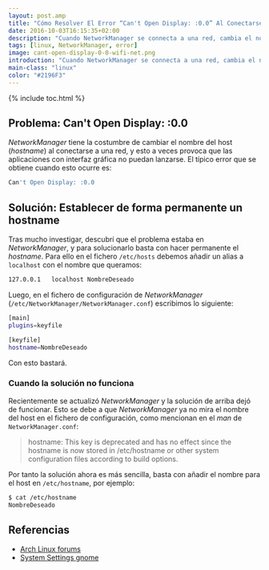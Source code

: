 ```yaml
---
layout: post.amp
title: "Cómo Resolver El Error “Can't Open Display: :0.0” Al Conectarse a Una Red Wi-Fi"
date: 2016-10-03T16:15:35+02:00
description: "Cuando NetworkManager se connecta a una red, cambia el nombre de host (Hostname), y las aplicaciones gráficas dejan de funcionar"
tags: [linux, NetworkManager, error]
image: cant-open-display-0-0-wifi-net.png
introduction: "Cuando NetworkManager se connecta a una red, cambia el nombre de host (Hostname), y las aplicaciones gráficas dejan de funcionar"
main-class: "linux"
color: "#2196F3"
---
```


{% include toc.html %}

## Problema: Can't Open Display: :0.0

_NetworkManager_ tiene la costumbre de cambiar el nombre del host (_hostname_) al conectarse a una red, y esto a veces provoca que las aplicaciones con interfaz gráfica no puedan lanzarse. El típico error que se obtiene cuando esto ocurre es:

```bash
Can't Open Display: :0.0
```

<!--ad-->

## Solución: Establecer de forma permanente un hostname

Tras mucho investigar, descubrí que el problema estaba en _NetworkManager_, y para solucionarlo basta con hacer permanente el _hostname_. Para ello en el fichero `/etc/hosts` debemos añadir un alias a `localhost` con el nombre que queramos:

```bash
127.0.0.1	localhost NombreDeseado
```

Luego, en el fichero de configuración de _NetworkManager_ (`/etc/NetworkManager/NetworkManager.conf`) escribimos lo siguiente:

```bash
[main]
plugins=keyfile

[keyfile]
hostname=NombreDeseado
```

Con esto bastará.

### Cuando la solución no funciona

Recientemente se actualizó _NetworkManager_ y la solución de arriba dejó de funcionar. Esto se debe a que _NetworkManager_ ya no mira el nombre del host en el fichero de configuración, como mencionan en el _man_ de `NetworkManager.conf`:

> hostname: This key is deprecated and has no effect since the hostname is now stored in /etc/hostname or other system configuration files according to build options.

Por tanto la solución ahora es más sencilla, basta con añadir el nombre para el host en `/etc/hostname`, por ejemplo:

```bash
$ cat /etc/hostname
NombreDeseado
```

## Referencias

- [Arch Linux forums](https://bbs.archlinux.org/viewtopic.php?id=59575 "Can't open display: :0.0") 
- [System Settings gnome](https://wiki.gnome.org/Projects/NetworkManager/SystemSettings "System settings gnome")
